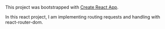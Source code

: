 This project was bootstrapped with [Create React App](https://github.com/facebook/create-react-app).


In this react project, I am implementing routing requests and handling with react-router-dom.
